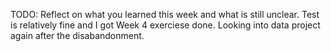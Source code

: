 TODO: Reflect on what you learned this week and what is still unclear.
Test is relatively fine and I got Week 4 exerciese done. Looking into data project again after the disabandonment.